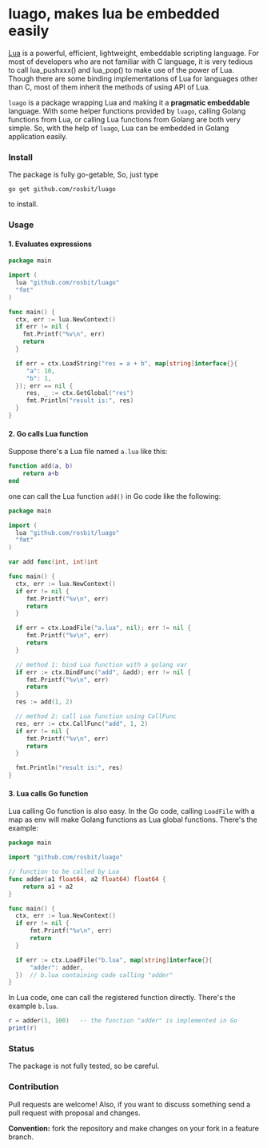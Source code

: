 # luago, makes lua be embedded easily

[Lua](http://www.lua.org/) is a powerful, efficient, lightweight, embeddable scripting language.
For most of developers who are not familiar with C language, it is very tedious to call lua\_pushxxx() and
lua\_pop() to make use of the power of Lua. Though there are some binding
implementations of Lua for languages other than C, most of them inherit the
methods of using API of Lua.

`luago` is a package wrapping Lua and making it a **pragmatic embeddable** language.
With some helper functions provided by `luago`, calling Golang functions from Lua, 
or calling Lua functions from Golang are both very simple. So, with the help of `luago`, Lua
can be embedded in Golang application easily.

### Install

The package is fully go-getable, So, just type

  `go get github.com/rosbit/luago`

to install.

### Usage

#### 1. Evaluates expressions

```go
package main

import (
  lua "github.com/rosbit/luago"
  "fmt"
)

func main() {
  ctx, err := lua.NewContext()
  if err != nil {
    fmt.Printf("%v\n", err)
    return
  }

  if err = ctx.LoadString("res = a + b", map[string]interface{}{
     "a": 10,
     "b": 1,
  }); err == nil {
     res, _ := ctx.GetGlobal("res")
     fmt.Println("result is:", res)
  }
}
```

#### 2. Go calls Lua function

Suppose there's a Lua file named `a.lua` like this:

```lua
function add(a, b)
    return a+b
end
```

one can call the Lua function `add()` in Go code like the following:

```go
package main

import (
  lua "github.com/rosbit/luago"
  "fmt"
)

var add func(int, int)int

func main() {
  ctx, err := lua.NewContext()
  if err != nil {
     fmt.Printf("%v\n", err)
     return
  }

  if err = ctx.LoadFile("a.lua", nil); err != nil {
     fmt.Printf("%v\n", err)
     return
  }

  // method 1: bind Lua function with a golang var
  if err := ctx.BindFunc("add", &add); err != nil {
     fmt.Printf("%v\n", err)
     return
  }
  res := add(1, 2)

  // method 2: call Lua function using CallFunc
  res, err := ctx.CallFunc("add", 1, 2)
  if err != nil {
     fmt.Printf("%v\n", err)
     return
  }

  fmt.Println("result is:", res)
}
```

#### 3. Lua calls Go function

Lua calling Go function is also easy. In the Go code, calling `LoadFile` with a map as env will
make Golang functions as Lua global functions. There's the example:

```go
package main

import "github.com/rosbit/luago"

// function to be called by Lua
func adder(a1 float64, a2 float64) float64 {
    return a1 + a2
}

func main() {
  ctx, err := lua.NewContext()
  if err != nil {
      fmt.Printf("%v\n", err)
      return
  }

  if err := ctx.LoadFile("b.lua", map[string]interface{}{
      "adder": adder,
  })  // b.lua containing code calling "adder"
}
```

In Lua code, one can call the registered function directly. There's the example `b.lua`.

```lua
r = adder(1, 100)   -- the function "adder" is implemented in Go
print(r)
```

### Status

The package is not fully tested, so be careful.

### Contribution

Pull requests are welcome! Also, if you want to discuss something send a pull request with proposal and changes.

__Convention:__ fork the repository and make changes on your fork in a feature branch.
